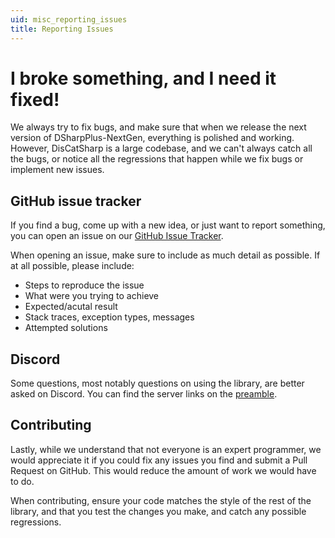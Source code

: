 ```yaml
---
uid: misc_reporting_issues
title: Reporting Issues
---
```


# I broke something, and I need it fixed!

We always try to fix bugs, and make sure that when we release the next version of DSharpPlus-NextGen, everything is polished and
working. However, DisCatSharp is a large codebase, and we can't always catch all the bugs, or notice all the regressions
that happen while we fix bugs or implement new issues.

## GitHub issue tracker

If you find a bug, come up with a new idea, or just want to report something, you can open an issue on our
[GitHub Issue Tracker](https://github.com/Aiko-IT-Systems/DisCatSharp/issues "DisCatSharp issues on GitHub").

When opening an issue, make sure to include as much detail as possible. If at all possible, please include:

* Steps to reproduce the issue
* What were you trying to achieve
* Expected/acutal result
* Stack traces, exception types, messages
* Attempted solutions

## Discord

Some questions, most notably questions on using the library, are better asked on Discord. You can find the server links on the [preamble](xref:preamble).

## Contributing

Lastly, while we understand that not everyone is an expert programmer, we would appreciate it if you could fix any issues you
find and submit a Pull Request on GitHub. This would reduce the amount of work we would have to do.

When contributing, ensure your code matches the style of the rest of the library, and that you test the changes you make, and
catch any possible regressions.
